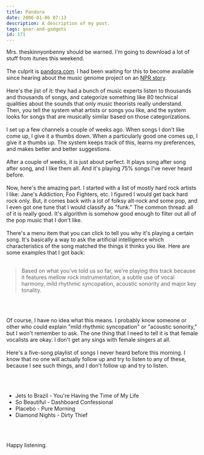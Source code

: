 ```yaml
---
title: Pandora
date: 2006-01-06 07:13
description: A description of my post.
tags: gear-and-gadgets
id: 171
---
```

Mrs. theskinnyonbenny should be warned.  I'm going to download a lot of stuff from itunes this weekend.<br />
<br />
The culprit is <a href="http://pandora.com">pandora.com</a>.  I had been waiting for this to become available since hearing about the music genome project on an <a href="http://www.npr.org/templates/story/story.php?storyId=4661167
">NPR story</a>.
<span class="spanEndPreview">&nbsp;</span><br /><br />Here's the jist of it:  they had a bunch of music experts listen to thousands and thousands of songs, and categorize something like 80 technical qualities about the sounds that only music theorists really understand.  Then, you tell the system what artists or songs you like, and the system looks for songs that are musically similar based on those categorizations.<br />
<br />
I set up a few channels a couple of weeks ago.  When songs I don't like come up, I give it a thumbs down.  When a particularly good one comes up, I give it a thumbs up.  The system keeps track of this, learns my preferences, and makes better and better suggestions.<br />
<br />
After a couple of weeks, it is just about perfect.  It plays song after song after song, and I like them all.  And it's playing 75% songs I've never heard before.<br />
<br />
Now, here's the amazing part.  I started with a list of mostly hard rock artists I like:  Jane's Addiction, Foo Fighters, etc.  I figured I would get back hard rock only.  But, it comes back with a lot of folksy alt-rock and some pop, and I even got one tune that I would classify as "funk."  The common thread: all of it is really good.  It's algorithm is somehow good enough to filter out all of the pop music that I don't like.<br />
<br />
There's a menu item that you can click to tell you why it's playing a certain song.  It's basically a way to ask the artificial intelligence which characteristics of the song matched the things it thinks you like.  Here are some examples that I got back:<br />
<br />
<blockquote>Based on what you've told us so far, we're playing this track because it features mellow rock instrumentation, a subtle use of vocal harmony, mild rhythmic syncopation, acoustic sonority and major key tonality.</blockquote><br />
<br />
<p>Of course, I have no idea what this means.  I probably know someone or other who could explain "mild rhythmic syncopation" or "acoustic sonority," but I won't remember to ask.  The one thing that I need to tell it is that female vocalists are okay.  I don't get any sings with female singers at all.<br />
<br />
Here's a five-song playlist of songs I never heard before this morning.  I know that no one will actually follow up and try to listen to any of these, because I see such things, and I don't follow up and try to listen.</p><br />
<br />
<ul><li>Jets to Brazil - You're Having the Time of My Life<br />
</li><li>So Beautiful - Dashboard Confessional<br />
</li><li>Placebo - Pure Morning<br />
</li><li>Diamond Nights - Dirty Thief</li></ul><br />
<br />
<p>Happy listening.</p>
